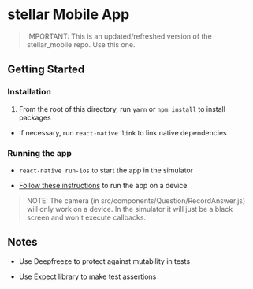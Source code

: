 # stellar Mobile App

>IMPORTANT: This is an updated/refreshed version of the stellar_mobile repo. Use this one.

## Getting Started

### Installation

1. From the root of this directory, run `yarn` or `npm install` to install packages
  * If necessary, run `react-native link` to link native dependencies

### Running the app

- `react-native run-ios` to start the app in the simulator

- [Follow these instructions](https://facebook.github.io/react-native/docs/running-on-device.html) to run the app on a device

>NOTE: The camera (in src/components/Question/RecordAnswer.js) will only work on a device. In the simulator it will just be a black screen and won't execute callbacks.

## Notes

* Use Deepfreeze to protect against mutability in tests

* Use Expect library to make test assertions
